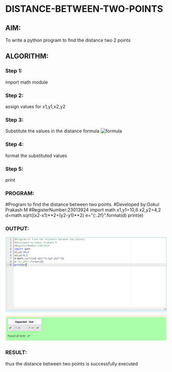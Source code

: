 # DISTANCE-BETWEEN-TWO-POINTS

## AIM:
To write a python program to find the distance two 2 points
## ALGORITHM:
### Step 1: 
import math module
### Step 2: 
assign values for x1,y1,x2,y2
### Step 3: 
Substitute the values in the distance formula  ![formula](/formula.JPG)
### Step 4: 
format the substituted values 
### Step 5: 
print 
### PROGRAM:

#Program to find the distance between two points.
#Developed by:Gokul Prakash M
#RegisterNumber:23013924
import math
x1,y1=10,6
x2,y2=4,2
d=math.sqrt((x2-x1)**2+(y2-y1)**2)
e="{:.2f}".format(d)
print(e)
  


### OUTPUT:
![Alt text](image-1.png)

### RESULT:
thus the distance between two points is successfully executed
